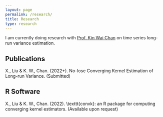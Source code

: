 ```yaml
---
layout: page
permalink: /research/
title: Research
type: research
---
```


I am currently doing research with [Prof. Kin Wai Chan](https://sites.google.com/site/kwchankeith/home?authuser=0) on time series long-run variance estimation.

## Publications
X., Liu & K. W., Chan. (2022+). No-lose Converging Kernel Estimation of Long-run Variance. (Submitted)

## R Software
X., Liu & K. W., Chan. (2022). \texttt{convk}: an R package for computing converging kernel estimators.
(Available upon request)
